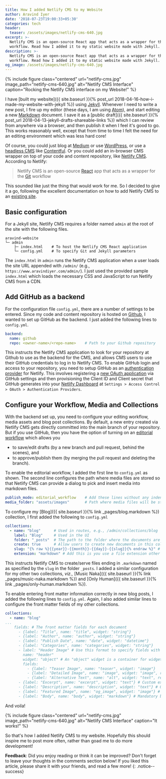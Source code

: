 ```yaml
---
title: How I added Netlify CMS to my Website
author: Aravind Iyer
date: '2018-07-23T19:00:33+05:30'
categories: tech
header:
  teaser: /assets/images/netlify-cms-640.jpg
excerpt: >-
  Netlify CMS is an open-source React app that acts as a wrapper for the Git
  workflow. Read how I added it to my static website made with Jekyll.
description: >-
  Netlify CMS is an open-source React app that acts as a wrapper for the Git
  workflow. Read how I added it to my static website made with Jekyll.
og_image: /assets/images/netlify-cms-640.jpg
---
```

{% include figure class="centered" url="netlify-cms.jpg" image_path="netlify-cms-640.jpg" alt="Netlify CMS Interface" caption="Rocking the Netlify CMS interface on my Website!" %}

I have [built my website]({{ site.baseurl }}{% post_url 2018-04-16-how-i-made-my-website-with-jekyll %}) using [Jekyll](https://jekyllrb.com/). Whenever I need to write a new post, I fire up my editor (these days, I am using [Atom](https://atom.io/)), and start editing a new [Markdown](https://daringfireball.net/projects/markdown/) document. I save it as a [public draft]({{ site.baseurl }}{% post_url 2018-04-13-jekyll-drafts-shareable-links %}) which I can review from anywhere via a browser, and then publish it when I feel it's good to go. This works reasonably well, except that from time to time I felt the need for an editing environment which was less hard core!

Of course, you could just blog at [Medium](https://medium.com/@.aravindiyer) or use [WordPress](https://wordpress.org/), or use a [headless CMS](https://en.wikipedia.org/wiki/Headless_CMS) like [Contentful](https://www.contentful.com). Or you could add an in-browser CMS wrapper on top of your code and content repository, like [Netlify CMS](https://www.netlifycms.org/). According to Netlify:

> Netlify CMS is an open-source [React](https://reactjs.org/) app that acts as a wrapper for the [Git](https://git-scm.com/) workflow

This sounded like just the thing that would work for me. So I decided to give it a go, following the excellent documentation on how to add Netlify CMS to an [existing site](https://www.netlifycms.org/docs/add-to-your-site/).

## Basic configuration
For a Jekyll site, Netlify CMS requires a folder named `admin` at the root of the site with the following files.

```shell
aravind-website
└─ admin
    ├─ index.html    # To host the Netlify CMS React application
    └─ config.yml    # To specify Git and Jekyll parameters
```

The `index.html` in `admin` runs the Netlify CMS application when a user loads the site URL appended with `/admin/` (e.g., `https://www.aravindiyer.com/admin/`). I just used the provided sample `index.html` which loads the necessary CSS and JavaScript to run Netlify CMS from a CDN.

## Add GitHub as a backend
For the configuration file `config.yml`, there are a number of settings to be entered. Since my code and content repository is hosted on [Github](https://github.com/), I wanted to set up GitHub as the backend. I just added the following lines to `config.yml`.

```yaml
backend:
  name: github
  repo: <owner-name>/<repo-name>    # Path to your Github repository
```

This instructs the Netlify CMS application to look for your repository at Github to use as the backend for the CMS, and allows CMS users to use their GitHub credentials to log in to Netlify CMS. To enable GitHub login and access to your repository, you need to setup GitHub as an [authentication provider](https://www.netlify.com/docs/authentication-providers/#using-an-authentication-provider) for Netlify. This involves registering a [new OAuth application](https://github.com/settings/developers) via GitHub settings and then provisioning the Client ID and Client secret that GitHub generates into your [Netlify Dashboard](https://app.netlify.com/) at `Settings > Access Control > OAuth > Authentication Providers`.

## Configure your Workflow, Media and Collections
With the backend set up, you need to configure your editing workflow, media assets and blog post collections. By default, a new entry created via Netlify CMS gets directly committed into the main branch of your repository. But if you use GitHub, then you have the option of turning on an [editorial workflow](https://www.netlifycms.org/docs/configuration-options/#publish-mode) which allows you
* to save/edit drafts (by a new branch and pull request, behind the scenes), and
* to approve/publish them (by merging the pull request and deleting the branch).

To enable the editorial workflow, I added the first line to `config.yml` as shown. The second line configures the path where media files are stored so that Netlify CMS can provide a dialog to pick and insert media into markdown files.

```yaml
publish_mode: editorial_workflow    # Add these lines without any indentation
media_folder: "assets/images"       # Path where media files will be stored
```

To configure my [Blog]({{ site.baseurl }}{% link _pages/blog.markdown %}) collection, I first added the following to `config.yml`

```yaml
collections:
  - name: "blog"      # Used in routes, e.g., /admin/collections/blog
    label: "Blog"     # Used in the UI
    folder: "_posts"  # The path to the folder where the documents are stored
    create: true      # Allow users to create new documents in this collection
    slug: "{% raw %}{{year}}-{{month}}-{{day}}-{{slug}}{% endraw %}" # Filename template, e.g., YYYY-MM-DD-title.md
    extension: "markdown" # Add this is you use a file extension other than .md
```

This instructs Netlify CMS to create/serve files ending in `.markdown` named as specified by the `slug` in the folder `_posts`. I added a similar configuration for my other two collections, *viz.,* [Music Naka]({{ site.baseurl }}{% link _pages/music-naka.markdown %}) and [Only Human]({{ site.baseurl }}{% link _pages/only-human.markdown %}).

To enable entering front matter information correctly in new blog posts, I added the following lines to `config.yml`. Again, I also added similar lines to configure the front matter fields of my other collections.

```yaml
collections:
  - name: "blog"
...
    fields: # The front matter fields for each document
      - {label: "Title", name: "title", widget: "string"}
      - {label: "Author", name: "author", widget: "string"}
      - {label: "Publish Date", name: "date", widget: "datetime"}
      - {label: "Categories", name: "categories", widget: "string"}
      - label: "Header Image" # Use this format to specify fields with nested fields
        name: "header"
        widget: "object" # An "object" widget is a container for widgets for nested fields
        fields:
          - {label: "Teaser Image", name: "teaser", widget: "image"}
          - {label: "Detailed Image", name: "image", widget: "image", required: false}
          - {label: "Alternative Text", name: "alt", widget: "text", required: false}
      - {label: "Excerpt", name: "excerpt", widget: "text"} # Custom excerpt
      - {label: "Description", name: "description", widget: "text"} # Open Graph description
      - {label: "Featured Image", name: "og_image", widget: "image"} # Open Graph image
      - {label: "Body", name: "body", widget: "markdown"} # Mandatory body field for markdown files
```

And voila!

{% include figure class="centered" url="netlify-cms.jpg" image_path="netlify-cms-640.jpg" alt="Netlify CMS Interface" caption="It works!" %}

So that's how I added Netlify CMS to my website. Hopefully this should inspire me to post more often, rather than goad me to do more development!

**Feedback**: Did you enjoy reading or think it can be improved? Don't forget to leave your thoughts in the comments section below! If you liked this article, please share it with your friends, and read a few more!
{: .notice--success}
